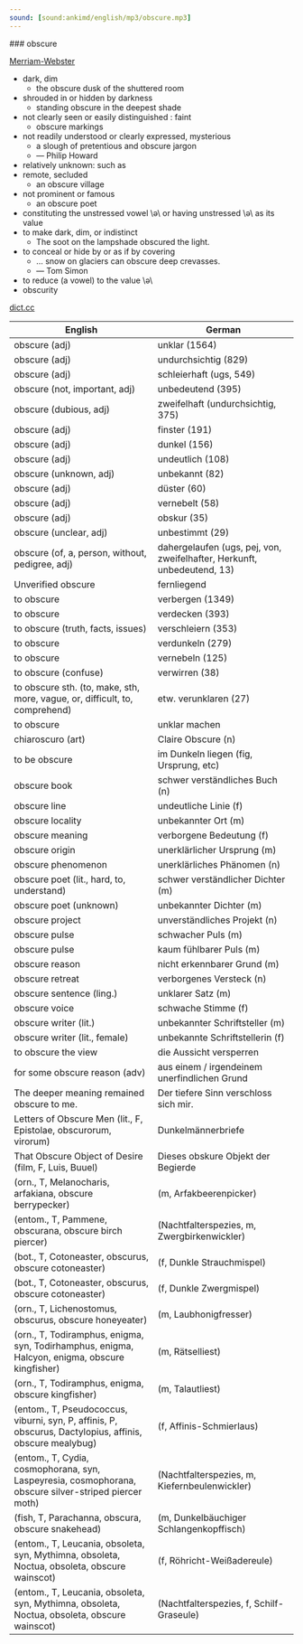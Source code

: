 ```yaml
---
sound: [sound:ankimd/english/mp3/obscure.mp3]
---
```


\### obscure

[Merriam-Webster](https://www.merriam-webster.com/dictionary/obscure)

- dark, dim
    - the obscure dusk of the shuttered room
- shrouded in or hidden by darkness
    - standing obscure in the deepest shade
- not clearly seen or easily distinguished : faint
    - obscure markings
- not readily understood or clearly expressed, mysterious
    - a slough of pretentious and obscure jargon
    - — Philip Howard
- relatively unknown: such as
- remote, secluded
    - an obscure village
- not prominent or famous
    - an obscure poet
- constituting the unstressed vowel \ə\ or having unstressed \ə\ as its value
- to make dark, dim, or indistinct
    - The soot on the lampshade obscured the light.
- to conceal or hide by or as if by covering
    - … snow on glaciers can obscure deep crevasses.
    - — Tom Simon
- to reduce (a vowel) to the value \ə\
- obscurity

[dict.cc](https://www.dict.cc/obscure)

| English        | German       |
| -------------- | ------------ |
| obscure (adj) | unklar (1564) |
| obscure (adj) | undurchsichtig (829) |
| obscure (adj) | schleierhaft (ugs, 549) |
| obscure (not, important, adj) | unbedeutend (395) |
| obscure (dubious, adj) | zweifelhaft (undurchsichtig, 375) |
| obscure (adj) | finster (191) |
| obscure (adj) | dunkel (156) |
| obscure (adj) | undeutlich (108) |
| obscure (unknown, adj) | unbekannt (82) |
| obscure (adj) | düster (60) |
| obscure (adj) | vernebelt (58) |
| obscure (adj) | obskur (35) |
| obscure (unclear, adj) | unbestimmt (29) |
| obscure (of, a, person, without, pedigree, adj) | dahergelaufen (ugs, pej, von, zweifelhafter, Herkunft, unbedeutend, 13) |
| Unverified obscure | fernliegend |
| to obscure | verbergen (1349) |
| to obscure | verdecken (393) |
| to obscure (truth, facts, issues) | verschleiern (353) |
| to obscure | verdunkeln (279) |
| to obscure | vernebeln (125) |
| to obscure (confuse) | verwirren (38) |
| to obscure sth. (to, make, sth, more, vague, or, difficult, to, comprehend) | etw. verunklaren (27) |
| to obscure | unklar machen |
| chiaroscuro (art) | Claire Obscure (n) |
| to be obscure | im Dunkeln liegen (fig, Ursprung, etc) |
| obscure book | schwer verständliches Buch (n) |
| obscure line | undeutliche Linie (f) |
| obscure locality | unbekannter Ort (m) |
| obscure meaning | verborgene Bedeutung (f) |
| obscure origin | unerklärlicher Ursprung (m) |
| obscure phenomenon | unerklärliches Phänomen (n) |
| obscure poet (lit., hard, to, understand) | schwer verständlicher Dichter (m) |
| obscure poet (unknown) | unbekannter Dichter (m) |
| obscure project | unverständliches Projekt (n) |
| obscure pulse | schwacher Puls (m) |
| obscure pulse | kaum fühlbarer Puls (m) |
| obscure reason | nicht erkennbarer Grund (m) |
| obscure retreat | verborgenes Versteck (n) |
| obscure sentence (ling.) | unklarer Satz (m) |
| obscure voice | schwache Stimme (f) |
| obscure writer (lit.) | unbekannter Schriftsteller (m) |
| obscure writer (lit., female) | unbekannte Schriftstellerin (f) |
| to obscure the view | die Aussicht versperren |
| for some obscure reason (adv) | aus einem / irgendeinem unerfindlichen Grund |
| The deeper meaning remained obscure to me. | Der tiefere Sinn verschloss sich mir. |
| Letters of Obscure Men (lit., F, Epistolae, obscurorum, virorum) | Dunkelmännerbriefe |
| That Obscure Object of Desire (film, F, Luis, Buuel) | Dieses obskure Objekt der Begierde |
|  (orn., T, Melanocharis, arfakiana, obscure berrypecker) |  (m, Arfakbeerenpicker) |
|  (entom., T, Pammene, obscurana, obscure birch piercer) |  (Nachtfalterspezies, m, Zwergbirkenwickler) |
|  (bot., T, Cotoneaster, obscurus, obscure cotoneaster) |  (f, Dunkle Strauchmispel) |
|  (bot., T, Cotoneaster, obscurus, obscure cotoneaster) |  (f, Dunkle Zwergmispel) |
|  (orn., T, Lichenostomus, obscurus, obscure honeyeater) |  (m, Laubhonigfresser) |
|  (orn., T, Todiramphus, enigma, syn, Todirhamphus, enigma, Halcyon, enigma, obscure kingfisher) |  (m, Rätselliest) |
|  (orn., T, Todiramphus, enigma, obscure kingfisher) |  (m, Talautliest) |
|  (entom., T, Pseudococcus, viburni, syn, P, affinis, P, obscurus, Dactylopius, affinis, obscure mealybug) |  (f, Affinis-Schmierlaus) |
|  (entom., T, Cydia, cosmophorana, syn, Laspeyresia, cosmophorana, obscure silver-striped piercer moth) |  (Nachtfalterspezies, m, Kiefernbeulenwickler) |
|  (fish, T, Parachanna, obscura, obscure snakehead) |  (m, Dunkelbäuchiger Schlangenkopffisch) |
|  (entom., T, Leucania, obsoleta, syn, Mythimna, obsoleta, Noctua, obsoleta, obscure wainscot) |  (f, Röhricht-Weißadereule) |
|  (entom., T, Leucania, obsoleta, syn, Mythimna, obsoleta, Noctua, obsoleta, obscure wainscot) |  (Nachtfalterspezies, f, Schilf-Graseule) |
